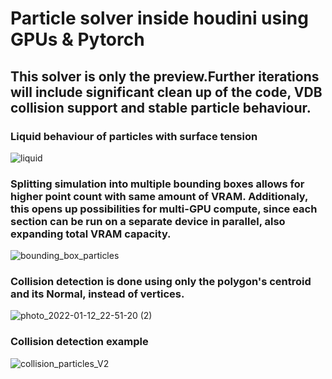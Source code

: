 # Particle solver inside houdini using GPUs & Pytorch

## This solver is only the preview.Further iterations will include significant clean up of the code, VDB collision support and stable particle behaviour.

### Liquid behaviour of particles with surface tension

![liquid](https://user-images.githubusercontent.com/30508711/211037554-7d24335a-8886-4e4f-9a00-0133a2bd16c9.gif)

### Splitting simulation into multiple bounding boxes allows for higher point count with same amount of VRAM. Additionaly, this opens up possibilities for multi-GPU compute, since each section can be run on a separate device in parallel, also expanding total VRAM capacity.

![bounding_box_particles](https://user-images.githubusercontent.com/30508711/211037920-1069e944-7092-48fa-8e02-a4d2e49e5aba.gif)

### Collision detection is done using only the polygon's centroid and its Normal, instead of vertices.

![photo_2022-01-12_22-51-20 (2)](https://user-images.githubusercontent.com/30508711/211038134-0c634509-e867-492f-af14-f8f5e6cd70d0.jpg)

### Collision detection example

![collision_particles_V2](https://user-images.githubusercontent.com/30508711/211042445-9d9fe7c4-70fd-4ecc-86a7-007a3c4be768.gif)
